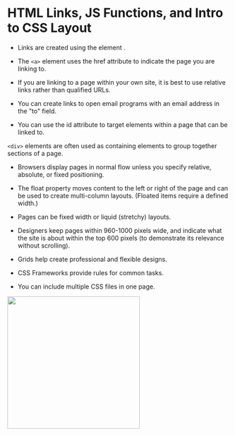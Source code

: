 # **HTML Links, JS Functions, and Intro to CSS Layout**

- Links are created using the <a> element .

- The `<a>` element uses the href attribute to indicate
the page you are linking to.

- If you are linking to a page within your own site, it is
best to use relative links rather than qualified URLs.

- You can create links to open email programs with an
email address in the "to" field.

- You can use the id attribute to target elements within
a page that can be linked to.

`<div>` elements are often used as containing elements
to group together sections of a page.

- Browsers display pages in normal flow unless you
specify relative, absolute, or fixed positioning.

- The float property moves content to the left or right
of the page and can be used to create multi-column
layouts. (Floated items require a defined width.)

- Pages can be fixed width or liquid (stretchy) layouts.

- Designers keep pages within 960-1000 pixels wide,
and indicate what the site is about within the top 600
pixels (to demonstrate its relevance without scrolling).

- Grids help create professional and flexible designs.

- CSS Frameworks provide rules for common tasks.

- You can include multiple CSS files in one page.


<img src="https://geoinnova.org/blog-territorio/wp-content/uploads/2020/11/logos.png" width=300px>
